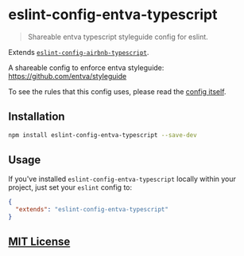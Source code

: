 # eslint-config-entva-typescript

> Shareable entva typescript styleguide config for eslint.

Extends [`eslint-config-airbnb-typescript`](https://github.com/iamturns/eslint-config-airbnb-typescript).

A shareable config to enforce entva styleguide: https://github.com/entva/styleguide

To see the rules that this config uses, please read the [config itself](./index.js).

## Installation

```bash
npm install eslint-config-entva-typescript --save-dev
```

## Usage

If you've installed `eslint-config-entva-typescript` locally within your project, just set your `eslint` config to:

```json
{
  "extends": "eslint-config-entva-typescript"
}
```

## [MIT License](LICENSE)
